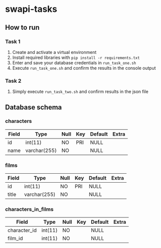 # swapi-tasks

## How to run
### Task 1
1. Create and activate a virtual environment
2. Install required libraries with `pip install -r requirements.txt`
3. Enter and save your database credentials in `run_task_one.sh`
4. Execute `run_task_one.sh` and confirm the results in the console output

### Task 2
1. Simply execute `run_task_two.sh` and confirm results in the json file

## Database schema
### characters
| Field | Type | Null | Key | Default | Extra |
| --- | --- | --- | --- | --- | --- |
| id | int(11) | NO | PRI | NULL |  |
| name | varchar(255) | NO |  | NULL |  |

### films
| Field | Type | Null | Key | Default | Extra |
| --- | --- | --- | --- | --- | --- |
| id | int(11) | NO | PRI | NULL |  |
| title | varchar(255) | NO |  | NULL |  |

### characters_in_films
| Field | Type | Null | Key | Default | Extra |
| --- | --- | --- | --- | --- | --- |
| character_id | int(11) | NO |  | NULL |  |
| film_id | int(11) | NO |  | NULL |  |